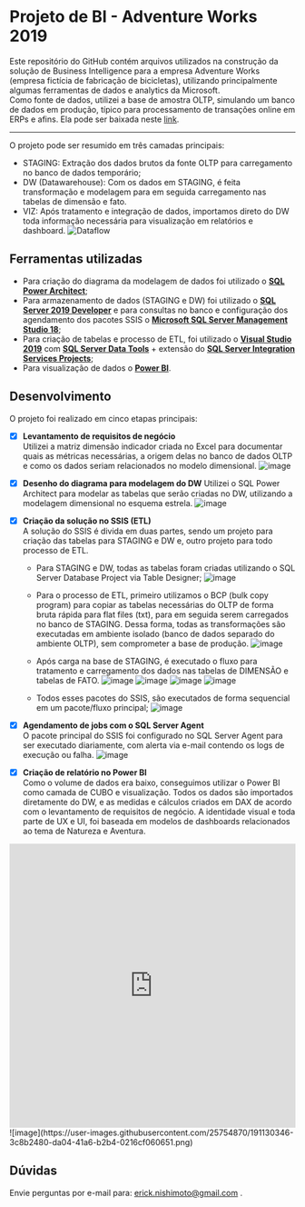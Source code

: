 


# Projeto de BI - Adventure Works 2019
Este repositório do GitHub contém arquivos utilizados na construção da solução de Business Intelligence para a empresa Adventure Works (empresa fictícia de fabricação de bicicletas), utilizando principalmente algumas  ferramentas de dados e analytics da Microsoft.
<br>
Como fonte de dados, utilizei a base de amostra OLTP, simulando um banco de dados em produção, típico para processamento de transações online em ERPs e afins. Ela pode ser baixada neste [link](https://learn.microsoft.com/en-us/sql/samples/adventureworks-install-configure).

---

O projeto pode ser resumido em três camadas principais:
 - STAGING: Extração dos dados brutos da fonte OLTP para carregamento no banco de dados temporário;
 - DW (Datawarehouse): Com os dados em STAGING, é feita transformação e modelagem para em seguida carregamento nas tabelas de dimensão e fato.
 - VIZ: Após tratamento e integração de dados, importamos direto do DW toda informação necessária para visualização em relatórios e dashboard.
 ![Dataflow](https://user-images.githubusercontent.com/25754870/191268410-a58b7855-b9f8-49d4-b6d6-d5f98ac8e08f.png)

## Ferramentas utilizadas
- Para criação do diagrama da modelagem de dados foi utilizado o **[SQL Power Architect](http://www.bestofbi.com/page/architect_download_os)**;
- Para armazenamento de dados (STAGING e DW)  foi utilizado o **[SQL Server 2019 Developer](https://www.microsoft.com/pt-br/sql-server/sql-server-downloads)** e para consultas no banco e configuração dos agendamento dos pacotes SSIS o **[Microsoft SQL Server Management Studio 18](https://learn.microsoft.com/pt-br/sql/ssms/download-sql-server-management-studio-ssms?view=sql-server-ver16)**;
- Para criação de tabelas e processo de ETL, foi utilizado o **[Visual Studio 2019](https://visualstudio.microsoft.com/pt-br/vs/older-downloads/)** com **[SQL Server Data Tools](https://learn.microsoft.com/en-us/sql/ssdt/download-sql-server-data-tools-ssdt)** + extensão do **[SQL Server Integration Services Projects](https://learn.microsoft.com/en-us/sql/integration-services/integration-services-ssis-projects-and-solutions)**;
- Para visualização de dados o **[Power BI](https://powerbi.microsoft.com/pt-br/)**.

## Desenvolvimento
O projeto foi realizado em cinco etapas principais:
- [x] **Levantamento de requisitos de negócio**<br>
Utilizei a matriz dimensão indicador criada no Excel para documentar quais as métricas necessárias, a origem delas no banco de dados OLTP  e como os dados seriam relacionados no modelo dimensional.
![image](https://user-images.githubusercontent.com/25754870/191126661-1b1197fd-55bb-4670-a05b-b69cd87bca30.png)

- [x] **Desenho do diagrama para modelagem do DW**
Utilizei o SQL Power Architect para modelar as tabelas que serão criadas no DW, utilizando a modelagem dimensional no esquema estrela.
![image](https://user-images.githubusercontent.com/25754870/191128675-cc68f3da-6e92-4833-b031-b792615bdaff.png)

- [x] **Criação da solução no SSIS (ETL)**<br>
A solução do SSIS é divida em duas partes, sendo um projeto para criação das tabelas para STAGING e DW e, outro projeto para todo processo de ETL.

  - Para STAGING e DW, todas as tabelas foram criadas utilizando o SQL Server Database Project via Table Designer;
![image](https://user-images.githubusercontent.com/25754870/191129029-d9c485d8-5d0e-469c-a90c-74248a8ae5b5.png)

   - Para o processo de ETL, primeiro utilizamos o BCP (bulk copy program) para copiar as tabelas necessárias do OLTP de forma bruta rápida para flat files (txt), para em seguida serem carregados no banco de STAGING. Dessa forma, todas as transformações são executadas em ambiente isolado (banco de dados separado do ambiente OLTP), sem comprometer a base de produção.
![image](https://user-images.githubusercontent.com/25754870/191129281-f6c72479-af00-4bbc-93fb-412e9867fd8a.png)

  - Após carga na base de STAGING, é executado o fluxo para tratamento e carregamento dos dados nas tabelas de DIMENSÃO e tabelas de FATO.
![image](https://user-images.githubusercontent.com/25754870/191129390-277a9d82-085c-41be-ab88-457756eac077.png)
![image](https://user-images.githubusercontent.com/25754870/191129721-b70b5cd5-4c3e-49cb-9d2a-4e8bad7914c1.png)
![image](https://user-images.githubusercontent.com/25754870/191129562-855f9af3-f174-4a7b-bf5e-d56c955fabf7.png)
![image](https://user-images.githubusercontent.com/25754870/191129605-58475d25-46fe-4f3e-a6b6-c9eb76313bd3.png)

  - Todos esses pacotes do SSIS, são executados de forma sequencial em um pacote/fluxo principal;
![image](https://user-images.githubusercontent.com/25754870/191129803-676fbb68-ffb3-4c60-bdfe-aa1da1dc3e93.png)

- [x]  **Agendamento de jobs com o SQL Server Agent**<br>
O pacote principal do SSIS foi configurado no SQL Server Agent para ser executado diariamente, com alerta via e-mail contendo os logs de execução ou falha.
![image](https://user-images.githubusercontent.com/25754870/191130005-709c357a-d458-4b6c-a30e-8f05e4334876.png)

- [x] **Criação de relatório no Power BI**<br>
Como o volume de dados era baixo, conseguimos utilizar o Power BI como camada de CUBO e visualização. Todos os dados são importados diretamente do DW, e as medidas e cálculos criados em DAX de acordo com o levantamento de requisitos de negócio. A identidade visual e toda parte de UX e UI, foi baseada em modelos de dashboards relacionados ao tema de Natureza e Aventura.
<iframe title="AdventureWorks - Report" width="100%" height="500" src="https://app.powerbi.com/view?r=eyJrIjoiYTRkOTc2NTYtY2Y0Ny00MTVjLTgyMGYtMTdkYmEyYmY1NDFiIiwidCI6Ijc2ODE4YzFjLWIyMzctNGVjYy1hMGZkLTI5NmI5ODUwNDIwNiJ9&embedImagePlaceholder=true&pageName=ReportSection96714d353a93b8c35fe2" frameborder="0" allowFullScreen="true"></iframe>
![image](https://user-images.githubusercontent.com/25754870/191130346-3c8b2480-da04-41a6-b2b4-0216cf060651.png)

## Dúvidas
Envie perguntas por e-mail para: [erick.nishimoto@gmail.com](mailto:erick.nishimoto@gmail.com) .
